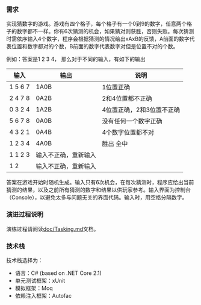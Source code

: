 ### 需求

实现猜数字的游戏。游戏有四个格子，每个格子有一个0到9的数字，任意两个格子的数字都不一样。你有6次猜测的机会，如果猜对则获胜，否则失败。每次猜测时需依序输入4个数字，程序会根据猜测的情况给出xAxB的反馈，A前面的数字代表位置和数字都对的个数，B前面的数字代表数字对但是位置不对的个数。

例如：答案是1 2 3 4， 那么对于不同的输入，有如下的输出

输入 | 输出 | 说明 
--- |  --- | ---- 
1 5 6 7   |   1A0B    |      1位置正确 
2 4 7 8   |   0A2B    |      2和4位置都不正确 
0 3 2 4   |   1A2B    |      4位置正确，2和3位置不正确 
5 6 7 8   |   0A0B    |      没有任何一个数字正确 
4 3 2 1   |   0A4B    |      4个数字位置都不对 
1 2 3 4   |   4A0B    |  胜出  全中 
1 1 2 3   |   输入不正确，重新输入 
1 2         |    输入不正确，重新输入 

答案在游戏开始时随机生成。输入只有6次机会，在每次猜测时，程序应给出当前猜测的结果，以及之前所有猜测的数字和结果以供玩家参考。输入界面为控制台（Console），以避免太多与问题无关的界面代码。输入时，用空格分隔数字。

### 演进过程说明

演练过程请阅读[doc/Tasking.md](https://github.com/agiledon/guessnumber/blob/master/doc/Tasking.md)文档。

### 技术栈

技术栈选择为：
* 语言：C# (based on .NET Core 2.1)
* 单元测试框架：xUnit
* 模拟框架：Moq
* 依赖注入框架：Autofac